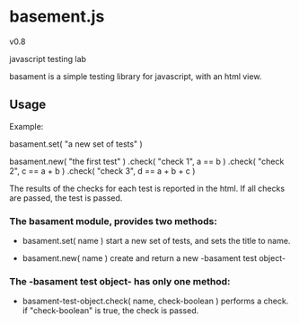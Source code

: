 
# basement.js
v0.8

javascript testing lab


basament is a simple testing library for javascript, with an html view.

## Usage

Example:

basament.set( "a new set of tests" )

basament.new( "the first test" )
	.check( "check 1", a == b )
	.check( "check 2", c == a + b )
	.check( "check 3", d == a + b + c )

The results of the checks for each test is reported in the html. If all checks are passed, the test is passed.


### The basament module, provides two methods:

* basament.set( name )	start a new set of tests, and sets the title to name.

* basament.new( name )	create and return a new -basament test object-


### The -basament test object- has only one method:

* basament-test-object.check( name, check-boolean )	performs a check. if "check-boolean" is true, the check is passed.





